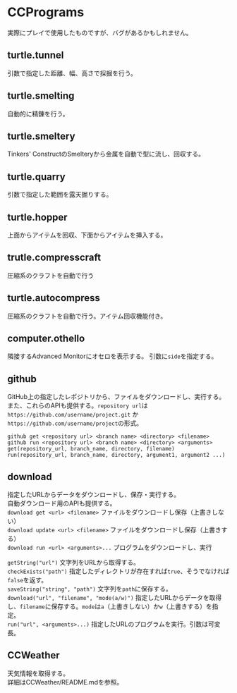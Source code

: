 # CCPrograms
実際にプレイで使用したものですが、バグがあるかもしれません。

## turtle.tunnel
引数で指定した距離、幅、高さで採掘を行う。

## turtle.smelting
自動的に精錬を行う。

## turtle.smeltery
Tinkers' ConstructのSmelteryから金属を自動で型に流し、回収する。

## turtle.quarry
引数で指定した範囲を露天掘りする。

## turtle.hopper
上面からアイテムを回収、下面からアイテムを挿入する。

## trutle.compresscraft
圧縮系のクラフトを自動で行う

## turtle.autocompress
圧縮系のクラフトを自動で行う。アイテム回収機能付き。

## computer.othello
隣接するAdvanced Monitorにオセロを表示する。
引数に`side`を指定する。  

## github
GitHub上の指定したレポジトリから、ファイルをダウンロードし、実行する。  
また、これらのAPIも提供する。`repository url`は`https://github.com/username/project.git` か `https://github.com/username/project`の形式。  

`github get <repository url> <branch name> <directory> <filename>`  
`github run <repository url> <branch name> <directory> <arguments>`  
`get(repository_url, branch_name, directory, filename)`  
`run(repository_url, branch_name, directory, argument1, argument2 ...)`  

## download
指定したURLからデータをダウンロードし、保存・実行する。  
自動ダウンロード用のAPIも提供する。  
`download get <url> <filename>` ファイルをダウンロードし保存（上書きしない）  
`download update <url> <filename>` ファイルをダウンロードし保存（上書きする）  
`download run <url> <arguments>...` プログラムをダウンロードし、実行  
  
`getString("url")` 文字列をURLから取得する。  
`checkExists("path")` 指定したディレクトリが存在すれば`true`、そうでなければ`false`を返す。  
`saveString("string", "path")` 文字列を`path`に保存する。  
`download("url", "filename", "mode(a/w)")` 指定したURLからデータを取得し、`filename`に保存する。`mode`は`a`（上書きしない）か`w`（上書きする）を指定。  
`run("url", <arguments>...)` 指定したURLのプログラムを実行。引数は可変長。  

## CCWeather
天気情報を取得する。  
詳細はCCWeather/README.mdを参照。  


